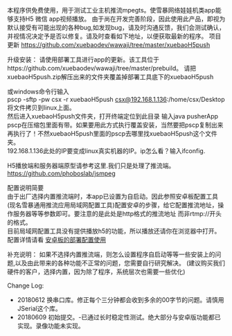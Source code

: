 ﻿本程序供免费使用，用于测试工业主机推流mpegts。使雪暴网络娃娃机类app能够支持H5 微信 app视频播放。
由于尚在开发完善阶段，因此使用此产品，即视为默认接受有可能出现的各种bug,如发现bug，请及时沟通反馈，我们会测试确认，并视情况决定予是否以修复。请及时查看如下地址，以便获取最新的程序。
项目更新
https://github.com/xuebaodev/wawaji/tree/master/xuebaoH5push

升级安装：
请使用部署工具进行app的更新。该工具位于https://github.com/xuebaodev/wawaji/tree/master/prebuild。
请把xuebaoH5push.zip解压出来的文件夹覆盖掉部署工具底下的xuebaoH5push

或windows命令行输入
<br>pscp -sftp -pw csx -r xuebaoH5push  csx@192.168.1.136:/home/csx/Desktop 将文件拷贝到linux上面。
<br>然后进入xuebaoH5push文件夹，打开终端定位到此目录 输入java pusherApp
<br>pscp在压缩包里面有带。如果要用此方式执行覆盖安装，当然要把pscp复制出来再执行了！不然xuebaoH5push里面的pscp去哪里找xuebaoH5push这个文件夹。
<br>192.168.1.136此处的IP要变成linux真实机器的IP。ip怎么看？输入ifconfig.

H5播放端和服务器端原型请参考这里.我们只是处理了推流端。
https://github.com/phoboslab/jsmpeg


配置说明简要<br>
由于出厂选择内置推流端时，本app已设置为自启动。因此参照安卓板配置工具(现名雪暴通用推流应用局域网配置工具)配置安卓的步骤，给它配置推流地址，操作服务器等等参数即可。要注意的是此处是http格式的推流地址 而非rtmp://开头的格式。
<br>目前局域网配置工具没有提供播放h5的功能，所以播放还请你在浏览器中打开。<br>
配置详情请看
[安卓板的部署配置使用](https://github.com/xuebaodev/wawaji/wiki/%E5%AE%89%E5%8D%93%E7%89%88%E5%A8%83%E5%A8%83%E6%9C%BA%E5%AE%89%E8%A3%85%E9%83%A8%E7%BD%B2%E6%8C%87%E5%8D%97)


补充说明：
如果不选择内置推流端，则怎么设置程序自启动等等一些安装上的问题,以及由此带来的各种功能不正常的问题，您需要自行研究解决。
(建议购买我们硬件的客户，选择内置，因为除了程序，系统层次也需要一些优化)


Change Log:
* 20180612 换串口库。修正每个三分钟都会收到多余的00字节的问题。请慎用JSerial这个库。
* 20180609 初始提交。-已通过长时稳定性测试。绝大部分与安卓版功能都已实现。录像功能未实现。

